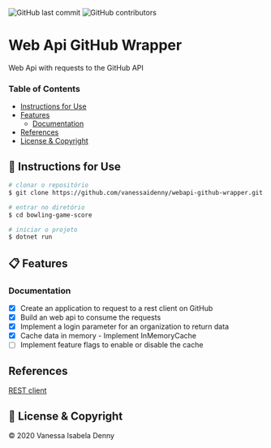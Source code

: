 ![GitHub last commit](https://img.shields.io/github/last-commit/vanessaidenny/webapi-github-wrapper?color=blueviolet&style=plastic)
![GitHub contributors](https://img.shields.io/github/contributors/vanessaidenny/webapi-github-wrapper?color=brightgreen&style=plastic)
 
# Web Api GitHub Wrapper

Web Api with requests to the GitHub API

### Table of Contents

- [Instructions for Use](#instructions)
- [Features](#features)
  - [Documentation](#documentation)
- [References](#references)
- [License & Copyright](#license)

<a name="instructions"></a>
## 🚀 Instructions for Use

```bash
# clonar o repositório
$ git clone https://github.com/vanessaidenny/webapi-github-wrapper.git

# entrar no diretório
$ cd bowling-game-score

# iniciar o projeto
$ dotnet run
```

<a name="features"></a>
## 📋 Features

<a name="documentation"></a>
### Documentation

- [X] Create an application to request to a rest client on GitHub
- [X] Build an web api to consume the requests
- [X] Implement a login parameter for an organization to return data
- [X] Cache data in memory - Implement InMemoryCache
- [ ] Implement feature flags to enable or disable the cache

<a name="references"></a>
## References

[REST client](https://docs.microsoft.com/en-us/dotnet/csharp/tutorials/console-webapiclient#processing-the-json-result)

<a name="license"></a>
## 📌 License & Copyright

&copy; 2020 Vanessa Isabela Denny